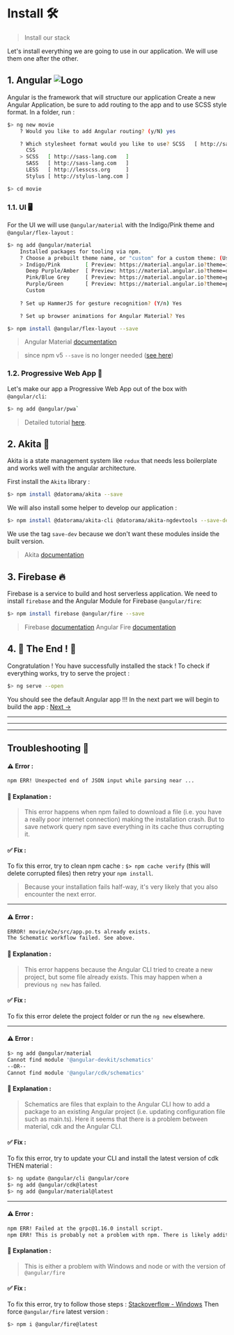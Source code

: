 
# Install 🛠

> Install our stack

Let's install everything we are going to use in our application. We will use them one after the other.

## 1. Angular ![Logo](https://angular.io/assets/images/favicons/favicon-32x32.png)
Angular is the framework that will structure our application
Create a new Angular Application, be sure to add routing to the app and to use SCSS style format.
In a folder, run : 

```bash
$> ng new movie
	? Would you like to add Angular routing? (y/N) yes

	? Which stylesheet format would you like to use? SCSS   [ http://sass-lang.com   ]
	  CSS
	> SCSS   [ http://sass-lang.com   ]
	  SASS   [ http://sass-lang.com   ]
	  LESS   [ http://lesscss.org     ]
	  Stylus [ http://stylus-lang.com ]
```
```bash
$> cd movie
```

### 1.1. UI 🖥
For the UI we will use `@angular/material` with the Indigo/Pink theme and `@angular/flex-layout`  : 
```bash
$> ng add @angular/material
	Installed packages for tooling via npm.
	? Choose a prebuilt theme name, or "custom" for a custom theme: (Use arrow keys)
	> Indigo/Pink        [ Preview: https://material.angular.io?theme=indigo-pink ]
	  Deep Purple/Amber  [ Preview: https://material.angular.io?theme=deeppurple-amber ]
	  Pink/Blue Grey     [ Preview: https://material.angular.io?theme=pink-bluegrey ]
	  Purple/Green       [ Preview: https://material.angular.io?theme=purple-green ]
	  Custom
	  
	? Set up HammerJS for gesture recognition? (Y/n) Yes

	? Set up browser animations for Angular Material? Yes
```
```bash
$> npm install @angular/flex-layout --save
```
> Angular Material [documentation](https://material.angular.io/guides)

> since npm v5 `--save` is no longer needed ([see here](https://stackoverflow.com/questions/19578796/what-is-the-save-option-for-npm-install))

### 1.2. Progressive Web App 📲
Let's make our app a Progressive Web App out of the box with `@angular/cli`:
```bash
$> ng add @angular/pwa`
```

> Detailed tutorial [here](https://angular.io/guide/service-worker-getting-started).

## 2. Akita 🐶

Akita is a state management system like `redux` that needs less boilerplate and works well with the angular architecture.

First install the `Akita` library :
```bash
$> npm install @datorama/akita --save
```
We will also install some helper to develop our application : 
```bash
$> npm install @datorama/akita-cli @datorama/akita-ngdevtools --save-dev
```
We use the tag `save-dev` because we don't want these modules inside the built version.

> Akita [documentation](https://github.com/datorama/akita)  

## 3. Firebase 🔥

Firebase is a service to build and host serverless application.
We need to install `firebase` and the Angular Module for Firebase `@angular/fire`: 
```bash
$> npm install firebase @angular/fire --save
```
> Firebase [documentation](https://firebase.google.com/docs/reference/js/)
> Angular Fire [documentation](https://github.com/angular/angularfire2)

## 4. 🎉 The End ! 🎊 
Congratulation ! You have successfully installed the stack ! To check if everything works, try to serve the project :
```bash
$> ng serve --open
```
You should see the default Angular app !!!
In the next part we will begin to build the app : [Next ->](https://github.com/dappsnation/training-movies/tree/movie-module)

---
---
---
## Troubleshooting 🔎
#### ⚠️ Error :
```bash
npm ERR! Unexpected end of JSON input while parsing near ...
```
#### 📖 Explanation :
> This error happens when npm failed to download a file (i.e. you have a really poor internet connection) making the installation crash. But to save network query npm save everything in its cache thus corrupting it.
#### ✅ Fix :
To fix this error, try to clean npm cache : `$> npm cache verify` (this will delete corrupted files) then retry your `npm install`.
> Because your installation fails half-way, it's very likely that you also encounter the next error.

---
#### ⚠️ Error :
```bash
ERROR! movie/e2e/src/app.po.ts already exists.
The Schematic workflow failed. See above.
```
#### 📖 Explanation :
> This error happens because the Angular CLI tried to create a new project, but some file already exists. This may happen when a previous `ng new` has failed.
#### ✅ Fix :
To fix this error delete the project folder or run the `ng new` elsewhere.

---
#### ⚠️ Error :
```bash
$> ng add @angular/material
Cannot find module '@angular-devkit/schematics'
--OR--
Cannot find module '@angular/cdk/schematics'
```
#### 📖 Explanation :
> Schematics are files that explain to the Angular CLI how to add a package to an existing Angular project (i.e. updating configuration file such as main.ts). Here it seems that there is a problem between material, cdk and the Angular CLI.
#### ✅ Fix :
To fix this error, try to update your CLI and install the latest version of cdk THEN material : 
```bash
$> ng update @angular/cli @angular/core
$> ng add @angular/cdk@latest
$> ng add @angular/material@latest
```
---
#### ⚠️ Error :
```bash
npm ERR! Failed at the grpc@1.16.0 install script.
npm ERR! This is probably not a problem with npm. There is likely additional logging output above.
```
#### 📖 Explanation :
> This is either a problem with Windows and node or with the version of `@angular/fire`
#### ✅ Fix :
To fix this error, try to follow those steps : [Stackoverflow - Windows](https://stackoverflow.com/questions/35293117/npm-install-that-requires-node-gyp-fails-on-windows#answer-35293118)
Then force `@angular/fire` latest version :
```bash
$> npm i @angular/fire@latest
```


